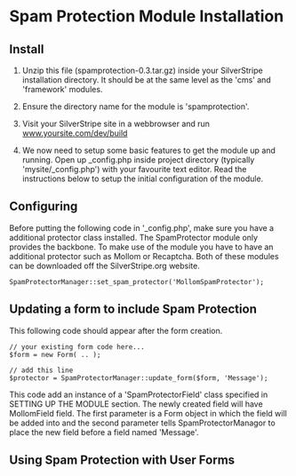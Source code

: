 # Spam Protection Module Installation

## Install

1. Unzip this file (spamprotection-0.3.tar.gz) inside your SilverStripe installation directory.
It should be at the same level as the 'cms' and 'framework' modules.

2. Ensure the directory name for the module is 'spamprotection'. 

3. Visit your SilverStripe site in a webbrowser and run www.yoursite.com/dev/build

5. We now need to setup some basic features to get the module up and running. Open up _config.php
inside project directory (typically 'mysite/_config.php') with your favourite text editor.
Read the instructions below to setup the initial configuration of the module.


## Configuring

Before putting the following code in '_config.php', make sure you have a additional protector class installed. 
The SpamProtector module only provides the backbone. To make use of the module you have to have an additional protector
such as Mollom or Recaptcha. Both of these modules can be downloaded off the SilverStripe.org website. 

	SpamProtectorManager::set_spam_protector('MollomSpamProtector');


## Updating a form to include Spam Protection

This following code should appear after the form creation. 

	// your existing form code here...
	$form = new Form( .. );
	
	// add this line
	$protector = SpamProtectorManager::update_form($form, 'Message');

This code add an instance of a 'SpamProtectorField' class specified in SETTING UP THE MODULE section. The newly created field will have 
MollomField field. The first parameter is a Form object in which the field will be added into and the second parameter tells 
SpamProtectorManagor to place the new field before a field named 'Message'. 


## Using Spam Protection with User Forms
